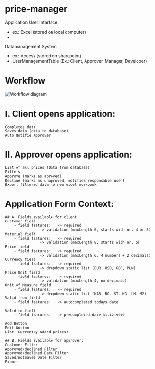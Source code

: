 # price-manager

Application User Intarface 
  - ex.: Excel (stored on local computer)
  - 
Datamanagement System
  - ex.: Access (stored on sharepoint)
  - UserManagementTable (Ex.: Client, Approver, Manager, Developer)

# Workflow

![Workflow diagram](https://user-images.githubusercontent.com/25910991/161052023-c44f42b5-893e-4f9e-96ae-2490e50d10a1.png)

# I. Client opens application:
	
	Completes data
	Saves data (data to database)
	Auto Notifie Approver 


# II. Approver opens application:
		
	List of all prices (Data from database)
	Filters 
	Approve (marks as aproved) 
	Decline (marks as unaproved, notifies responsable user)
	Export filtered data to new excel workbook
    
    
# Application Form Context:
 	## A. Fields available for client
	Customer field
		- field features: 	-> required
					-> validation (maxLength 6, starts with nr. 4 or 5)
	Material field
		- field features: 	-> required
					-> validation (maxLength 8, starts with nr. 5)
	Price field
		- field features: 	-> required
					-> validation (maxLength 6, 4 numbers + 2 decimals)
	Currency field
		- field features: 	-> required
					-> dropdown static list (EUR, USD, GBP, PLN)
	Price Unit field
		- field features: 	-> required
					-> validation (maxLength 4, no decimals)
	Unit of Measure field
		- field features: 	-> required
					-> dropdown static list (KAR, RO, ST, KG, LM, M2)
	Valid from field
		- field features: 	-> autocompleted todays date
		
	Valid to field
		- field features: 	-> precompleted date 31.12.9999
		
	Add Button
	Edit Button
	List (Currently added prices)

	## B. Fields available for approver:
	Customer Filter 
	Approved/declined Filter
	Approved/declined Date Filter
	Saved/notSaved Date Filter
	Export
